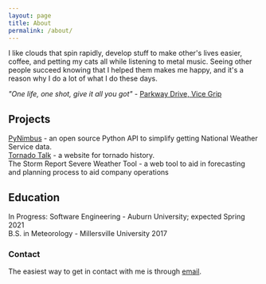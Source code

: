 ```yaml
---
layout: page
title: About
permalink: /about/
---
```


I like clouds that spin rapidly, develop stuff to make other's lives easier, coffee, and petting my cats all while listening to metal music. Seeing other people succeed knowing that I helped them makes me happy, and it's a reason why I do a lot of what I do these days.

*"One life, one shot, give it all you got"* - [Parkway Drive, Vice Grip](https://open.spotify.com/track/0AHHDAHFRaT82UVw5fMr1R)

## Projects
[PyNimbus](https://github.com/WxBDM/PyNimbus) - an open source Python API to simplify getting National Weather Service data.  
[Tornado Talk](https://tornadotalk.com/) - a website for tornado history.  
The Storm Report Severe Weather Tool - a web tool to aid in forecasting and planning process to aid company operations  

## Education
In Progress: Software Engineering - Auburn University; expected Spring 2021  
B.S. in Meteorology - Millersville University 2017

### Contact
The easiest way to get in contact with me is through [email](mailto:brandon@bdmweather.com).
